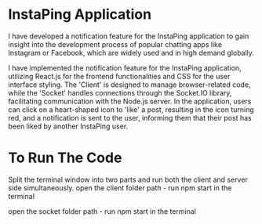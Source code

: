 # InstaPing Application

I have developed a notification feature for the InstaPing application to gain insight into the development process of popular chatting apps like Instagram or Facebook, which are widely used and in high demand globally.

I have implemented the notification feature for the InstaPing application, utilizing React.js for the frontend functionalities and CSS for the user interface styling. The 'Client' is designed to manage browser-related code, while the 'Socket' handles connections through the Socket.IO library, facilitating communication with the Node.js server. In the application, users can click on a heart-shaped icon to 'like' a post, resulting in the icon turning red, and a notification is sent to the user, informing them that their post has been liked by another InstaPing user.

# To Run The Code

Split the terminal window into two parts and run both the client and server side simultaneously.
open the client folder path - run npm start in the terminal

open the socket folder path - run npm start in the terminal
